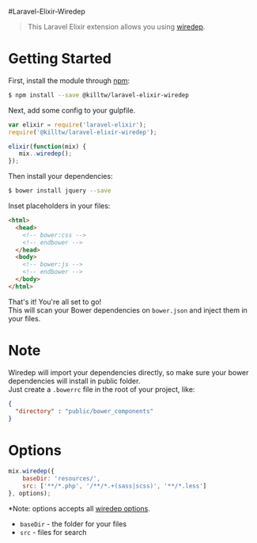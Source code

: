 #Laravel-Elixir-Wiredep

> This Laravel Elixir extension allows you using [wiredep](https://github.com/taptapship/wiredep).

# Getting Started
First, install the module through [npm](https://npmjs.org):

```bash
$ npm install --save @killtw/laravel-elixir-wiredep
```

Next, add some config to your gulpfile.

```js
var elixir = require('laravel-elixir');
require('@killtw/laravel-elixir-wiredep');

elixir(function(mix) {
   mix..wiredep();
});
```

Then install your dependencies:

```bash
$ bower install jquery --save
```

Inset placeholders in your files:

```html
<html>
  <head>
    <!-- bower:css -->
    <!-- endbower -->
  </head>
  <body>
    <!-- bower:js -->
    <!-- endbower -->
  </body>
</html>
```

That's it! You're all set to go!<br>This will scan your Bower dependencies on `bower.json` and inject them in your files.

# Note
Wiredep will import your dependencies directly, so make sure your bower dependencies will install in public folder.<br>Just create a `.bowerrc` file in the root of your project, like:

```json
{
  "directory" : "public/bower_components"
}
```

# Options

```js
mix.wiredep({
    baseDir: 'resources/',
    src: ['**/*.php', '/**/*.+(sass|scss)', '**/*.less']
}, options);
```
*Note: options accepts all [wiredep options](https://github.com/taptapship/wiredep#configuration).

* `baseDir` - the folder for your files
* `src` - files for search
